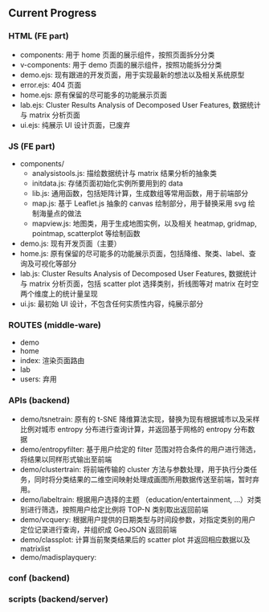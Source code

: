 ## Current Progress
### HTML (FE part)
* components: 用于 home 页面的展示组件，按照页面拆分分类
* v-components: 用于 demo 页面的展示组件，按照功能拆分分类
* demo.ejs: 现有跟进的开发页面，用于实现最新的想法以及相关系统原型
* error.ejs: 404 页面
* home.ejs: 原有保留的尽可能多的功能展示页面
* lab.ejs: Cluster Results Analysis of Decomposed User Features, 数据统计与 matrix 分析页面
* ui.ejs: 纯展示 UI 设计页面，已废弃

### JS (FE part)
* components/
	* analysistools.js: 描绘数据统计与 matrix 结果分析的抽象类
	* initdata.js: 存储页面初始化实例所要用到的 data
	* lib.js: 通用函数，包括矩阵计算，生成数组等常用函数，用于前端部分
	* map.js: 基于 Leaflet.js 抽象的 canvas 绘制部分，用于替换采用 svg 绘制海量点的做法
	* mapview.js: 地图类，用于生成地图实例，以及相关 heatmap, gridmap, pointmap, scatterplot 等绘制函数
* demo.js: 现有开发页面（主要）
* home.js: 原有保留的尽可能多的功能展示页面，包括降维、聚类、label、查询及可视化等部分
* lab.js: Cluster Results Analysis of Decomposed User Features, 数据统计与 matrix 分析页面，包括 scatter plot 选择类别，折线图等对 matrix 在时空两个维度上的统计量呈现
* ui.js: 最初始 UI 设计，不包含任何实质性内容，纯展示部分

### ROUTES (middle-ware)

* demo
* home
* index: 渲染页面路由
* lab
* users: 弃用

### APIs (backend)

* demo/tsnetrain: 原有的 t-SNE 降维算法实现，替换为现有根据城市以及采样比例对城市 entropy 分布进行查询计算，并返回基于网格的 entropy 分布数据
* demo/entropyfilter: 基于用户给定的 filter 范围对符合条件的用户进行筛选，将结果以同样形式输出至前端
* demo/clustertrain: 将前端传输的 cluster 方法与参数处理，用于执行分类任务，同时将分类结果的二维空间映射处理成画图所用数据传送至前端，暂时弃用。
* demo/labeltrain: 根据用户选择的主题 （education/entertainment, ...）对类别进行筛选，按照用户给定比例将 TOP-N 类别取出返回前端
* demo/vcquery: 根据用户提供的日期类型与时间段参数，对指定类别的用户定位记录进行查询，并组织成 GeoJSON 返回前端
* demo/classplot: 计算当前聚类结果后的 scatter plot 并返回相应数据以及 matrixlist
* demo/madisplayquery: 

### conf (backend)

### scripts (backend/server)
